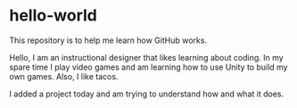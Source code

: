 # hello-world
This repository is to help me learn how GitHub works.

Hello,
I am an instructional designer that likes learning about coding. In my spare time I play video games and am learning how to use Unity to build my own games. Also, I like tacos.

I added a project today and am trying to understand how and what it does.
